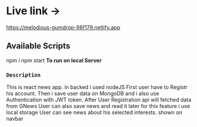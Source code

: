 # Live link ->
https://melodious-gumdrop-98f179.netlify.app

## Available Scripts
npm i 
npm start  **To run on local Server**

### `Description`

This is react news app. in backed i used nodeJS
First user have to Registr his account.
Then i save user data on MongoDB and i also use Authentication with JWT token.
After User Registration api will fetched data from GNews User can also save news and read it later for this feature i use local storage
User can see news about his selected interests. shown on navbar
